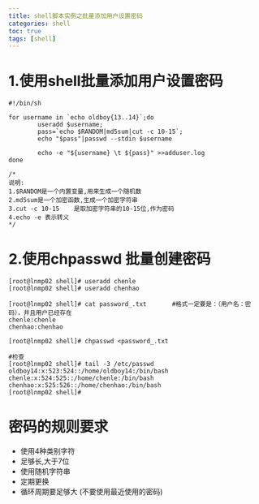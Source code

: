 ```yaml
---
title: shell脚本实例之批量添加用户设置密码
categories: shell   
toc: true  
tags: [shell]
---
```




# 1.使用shell批量添加用户设置密码
```
#!/bin/sh
 
for username in `echo oldboy{13..14}`;do
        useradd $username;
        pass=`echo $RANDOM|md5sum|cut -c 10-15`;
        echo "$pass"|passwd --stdin $username
 
        echo -e "${username} \t ${pass}" >>adduser.log
done

/*
说明:
1.$RANDOM是一个内置变量,用来生成一个随机数
2.md5sum是一个加密函数,生成一个加密字符串
3.cut -c 10-15    是取加密字符串的10-15位,作为密码
4.echo -e 表示转义
*/

```


# 2.使用chpasswd 批量创建密码
```
[root@lnmp02 shell]# useradd chenle
[root@lnmp02 shell]# useradd chenhao

[root@lnmp02 shell]# cat password_.txt       #格式一定要是：（用户名：密码），并且用户已经存在
chenle:chenle
chenhao:chenhao

[root@lnmp02 shell]# chpasswd <password_.txt

#检查
[root@lnmp02 shell]# tail -3 /etc/passwd
oldboy14:x:523:524::/home/oldboy14:/bin/bash
chenle:x:524:525::/home/chenle:/bin/bash
chenhao:x:525:526::/home/chenhao:/bin/bash
[root@lnmp02 shell]#

```

# 密码的规则要求
* 使用4种类别字符
* 足够长,大于7位
* 使用随机字符串
* 定期更换
* 循环周期要足够大 (不要使用最近使用的密码)


